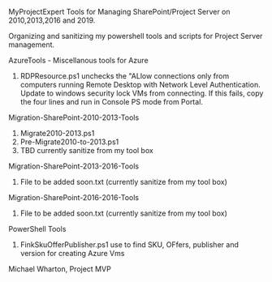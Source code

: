 MyProjectExpert Tools for Managing SharePoint/Project Server on 2010,2013,2016 and 2019.

Organizing and sanitizing my powershell tools and scripts for Project Server management.

AzureTools - Miscellanous tools for Azure
  1. RDPResource.ps1 unchecks the "ALlow connections only from computers running Remote Desktop with Network Level Authentication.
  Update to windows security lock VMs from connecting.  If this fails, copy the four lines and run in Console PS mode from Portal.
  
Migration-SharePoint-2010-2013-Tools
  1. Migrate2010-2013.ps1
  2. Pre-Migrate2010-to-2013.ps1
  2. TBD currently sanitize from my tool box

Migration-SharePoint-2013-2016-Tools
  1. File to be added soon.txt (currently sanitize from my tool box)

Migration-SharePoint-2016-2016-Tools
  1. File to be added soon.txt (currently sanitize from my tool box)
 
PowerShell Tools
  1. FinkSkuOfferPublisher.ps1  use to find SKU, OFfers, publisher and version for creating Azure Vms
  
 



Michael Wharton, Project MVP

